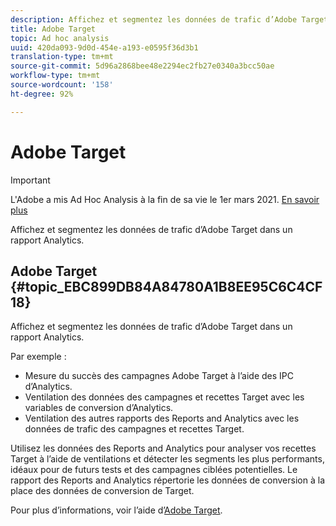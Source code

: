 ```yaml
---
description: Affichez et segmentez les données de trafic d’Adobe Target dans un rapport Analytics.
title: Adobe Target
topic: Ad hoc analysis
uuid: 420da093-9d0d-454e-a193-e0595f36d3b1
translation-type: tm+mt
source-git-commit: 5d96a2868bee48e2294ec2fb27e0340a3bcc50ae
workflow-type: tm+mt
source-wordcount: '158'
ht-degree: 92%

---
```



# Adobe Target

>[!IMPORTANT]
>
>L&#39;Adobe a mis Ad Hoc Analysis à la fin de sa vie le 1er mars 2021. [En savoir plus](https://adobe.ly/discoverworkspace)

Affichez et segmentez les données de trafic d’Adobe Target dans un rapport Analytics.

## Adobe Target {#topic_EBC899DB84A84780A1B8EE95C6C4CF18}

Affichez et segmentez les données de trafic d’Adobe Target dans un rapport Analytics.

Par exemple :

* Mesure du succès des campagnes Adobe Target à l’aide des IPC d’Analytics.
* Ventilation des données des campagnes et recettes Target avec les variables de conversion d’Analytics.
* Ventilation des autres rapports des Reports and Analytics avec les données de trafic des campagnes et recettes Target.

Utilisez les données des Reports and Analytics pour analyser vos recettes Target à l’aide de ventilations et détecter les segments les plus performants, idéaux pour de futurs tests et des campagnes ciblées potentielles. Le rapport des Reports and Analytics répertorie les données de conversion à la place des données de conversion de Target.

Pour plus d’informations, voir l’aide d’[Adobe Target](https://docs.adobe.com/content/help/fr-FR/target/using/target-home.html).
